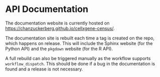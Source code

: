 # API Documentation

The documentation website is currently hosted on https://chanzuckerberg.github.io/cellxgene-census/.

The documentation site is rebuilt each time a tag is created on the repo, which happens on release. This will include the Sphinx website (for the Python API) and the `pkgdown` website (for the R API).

A full rebuild can also be triggered manually as the workflow supports `workflow_dispatch`. This should be done if a bug in the documentation is found and a release is not necessary.